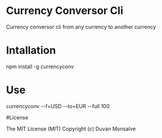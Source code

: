 # Currency Conversor Cli
Currency conversor cli from any currency to another currency

# Intallation

npm install -g currencyconv


# Use

currencyconv --f=USD --to=EUR  --full 100

#License

The MIT License (MIT)
Copyright (c)  Duvan Monsalve